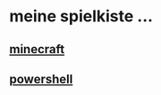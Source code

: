 # meine spielkiste ...

## [minecraft](https://github.com/dr-woitschek/spielkiste/tree/master/minecraft/)

## [powershell](https://github.com/dr-woitschek/spielkiste/tree/master/powershell/)
